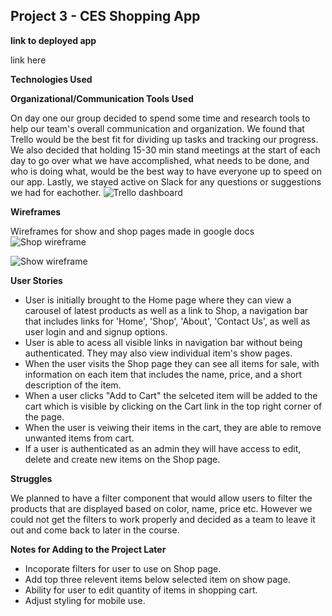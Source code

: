 ## Project 3 - CES Shopping App

**link to deployed app**

link here

**Technologies Used**

**Organizational/Communication Tools Used**

On day one our group decided to spend some time and research tools to help our team's overall communication and organization. We found that Trello would be the best fit for dividing up tasks and tracking our progress. We also decided that holding 15-30 min stand meetings at the start of each day to go over what we have accomplished, what needs to be done, and who is doing what, would be the best way to have everyone up to speed on our app. Lastly, we stayed active on Slack for any questions or suggestions we had for eachother.
![Trello dashboard](https://trello-attachments.s3.amazonaws.com/5ede57555674e50a6d53b5b8/5edebbe1afe3a55445c1e12b/d54b9787d100490ea47f66a27ebe43b0/image.png)

**Wireframes**

Wireframes for show and shop pages made in google docs
![Shop wireframe](https://files.slack.com/files-pri/T0351JZQ0-F0154RXC5B8/image.png)

![Show wireframe](https://files.slack.com/files-pri/T0351JZQ0-F015A6XS9EZ/image.png)

**User Stories**

* User is initially brought to the Home page where they can view a carousel of latest products as well as a link to Shop, a navigation bar that includes links for 'Home', 'Shop', 'About', 'Contact Us', as well as user login and and signup options.
* User is able to acess all visible links in navigation bar without being authenticated. They may also view individual item's show pages.
* When the user visits the Shop page they can see all items for sale, with information on each item that includes the name, price, and a short description of the item.
* When a user clicks "Add to Cart" the selceted item will be added to the cart which is visible by clicking on the Cart link in the top right corner of the page.
* When the user is veiwing their items in the cart, they are able to remove unwanted items from cart.
* If a user is authenticated as an admin they will have access to edit, delete and create new items on the Shop page.


**Struggles**

We planned to have a filter component that would allow users to filter the products that are displayed based on color, name, price etc. However we could not get the filters to work properly and decided as a team to leave it out and come back to later in the course.

**Notes for Adding to the Project Later**

* Incoporate filters for user to use on Shop page.
* Add top three relevent items below selected item on show page.
* Ability for user to edit quantity of items in shopping cart.
* Adjust styling for mobile use.
